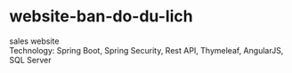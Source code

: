 # website-ban-do-du-lich
sales website <br/>
Technology: Spring Boot, Spring Security, Rest API, Thymeleaf, AngularJS, SQL Server
